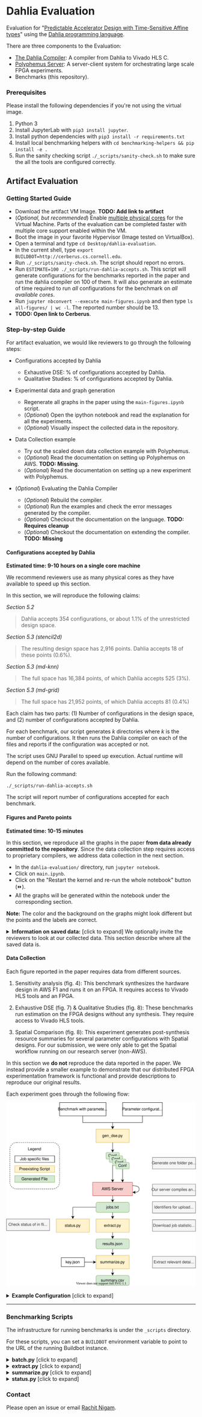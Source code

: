 # Dahlia Evaluation

Evaluation for "[Predictable Accelerator Design with Time-Sensitive Affine types][dahlia-paper]"
using the [Dahlia programming language][dahlia].

There are three components to the Evaluation:

- [The Dahlia Compiler][dahlia]: A compiler from Dahlia to Vivado HLS C.
- [Polyphemus Server][poly]: A server-client system for orchestrating large scale FPGA experiments.
- Benchmarks (this repository).

[dahlia]: https://github.com/cucapra/dahlia
[dahlia-paper]: https://rachitnigam.com/files/pubs/dahlia.pdf
[poly]: https://github.com/cucapra/polyphemus/

### Prerequisites

Please install the following dependencies if you're not using the virtual image.

1. Python 3
2. Install JupyterLab with `pip3 install jupyter`.
3. Install python dependencies with `pip3 install -r requirements.txt`
4. Install local benchmarking helpers with `cd benchmarking-helpers && pip install -e .`
5. Run the sanity checking script `./_scripts/sanity-check.sh` to make sure the
   all the tools are configured correctly.

## Artifact Evaluation

### Getting Started Guide

- Download the artifact VM Image. **TODO: Add link to artifact**
- (*Optional, but recommended*) Enable [multiple physical cores][multiple-cores] for the Virtual Machine. Parts of the evaluation can be completed faster with multiple core support enabled within the VM.
- Boot the image in your favorite Hypervisor (Image tested on VirtualBox).
- Open a terminal and type `cd Desktop/dahlia-evaluation`.
- In the current shell, type `export BUILDBOT=http://cerberus.cs.cornell.edu`.
- Run `./_scripts/sanity-check.sh`. The script should report no errors.
- Run `ESTIMATE=100 ./_scripts/run-dahlia-accepts.sh`. This script will generate configurations for the benchmarks reported in the paper and run the dahlia compiler on 100 of them. It will also generate an estimate of time required to run *all* configurations for the benchmark on *all available cores*.
- Run `jupyter nbconvert --execute main-figures.ipynb` and then type `ls all-figures/ | wc -l`. The reported number should be 13.
- **TODO: Open link to Cerberus**.

[multiple-cores]: https://askubuntu.com/questions/365615/how-do-i-enable-multiple-cores-in-my-virtual-enviroment


### Step-by-step Guide

For artifact evaluation, we would like reviewers to go through the following
steps:

- Configurations accepted by Dahlia
  - Exhaustive DSE: % of configurations accepted by Dahlia.
  - Qualitative Studies: % of configurations accepted by Dahlia.

- Experimental data and graph generation
  - Regenerate all graphs in the paper using the `main-figures.ipynb` script.
  - (*Optional*) Open the ipython notebook and read the explanation for all the experiments.
  - (*Optional*) Visually inspect the collected data in the repository.

- Data Collection example
  - Try out the scaled down data collection example with Polyphemus.
  - (*Optional*) Read the documentation on setting up Polyphemus on AWS. **TODO: Missing**.
  - (*Optional*) Read the documentation on setting up a new experiment with Polyphemus.

- (*Optional*) Evaluating the Dahlia Compiler
  - (*Optional*) Rebuild the compiler.
  - (*Optional*) Run the examples and check the error messages generated by the compiler.
  - (*Optional*) Checkout the documentation on the language. **TODO: Requires cleanup**
  - (*Optional*) Checkout the documentation on extending the compiler. **TODO: Missing**


#### Configurations accepted by Dahlia

**Estimated time: 9-10 hours on a single core machine**

We recommend reviewers use as many physical cores as they have available to speed
up this section.

In this section, we will reproduce the following claims:

*Section 5.2*
> Dahlia accepts 354 configurations, or about 1.1% of the unrestricted design space.

*Section 5.3 (stencil2d)*
> The resulting design space has 2,916 points. Dahlia accepts 18 of these points (0.6%).

*Section 5.3 (md-knn)*
> The full space has 16,384 points, of which Dahlia accepts 525 (3%).

*Section 5.3 (md-grid)*
> The full space has 21,952 points, of which Dahlia accepts 81 (0.4%)

Each claim has two parts: (1) Number of configurations in the design space, and
(2) number of configurations accepted by Dahlia.

For each benchmark, our script generates *k* directories where *k* is the number
of configurations. It then runs the Dahlia compiler on each of the files and
reports if the configuration was accepted or not.

The script uses GNU Parallel to speed up execution. Actual runtime will depend
on the number of cores available.

Run the following command:
```
./_scripts/run-dahlia-accepts.sh
```

The script will report number of configurations accepted for each benchmark.

#### Figures and Pareto points

**Estimated time: 10-15 minutes**

In this section, we reproduce all the graphs in the paper **from data already
committed to the repository**. Since the data collection step requires access
to proprietary compilers, we address data collection in the next section.

- In the `dahlia-evaluation/` directory, run `jupyter notebook`.
- Click on `main.ipynb`.
- Click on the "Restart the kernel and re-run the whole notebook" button (⏩️).
- All the graphs will be generated within the notebook under the corresponding
  section.

**Note:** The color and the background on the graphs might look different but
the points and the labels are correct.

<details>
<summary><b>Information on saved data:</b> [click to expand]
We optionally invite the reviewers to look at our collected data. This section
describe where all the saved data is.
</summary>

**Sensitivity analysis** (`sensitivity-analysis/`)

The sensitivity analysis consists of three experiments:

1. Fig. 4a: Unrolling the innermost loop without any partitioning (`sensitivity-analysis/no-partition-unoll/summary.csv`).
2. Fig. 4b: Unrolling with a constant partitioning (`sensitivity-analysis/const-partition-unroll/summary.csv`)
3. Fig. 4c: Unrolling and partitioning in lockstep (`sensitivity-analysis/lockstep-partition-and-unroll/summary.csv`).

**Exhaustive DSE** (`exhaustive-dse/data/`)

The exhaustive design space exploration study uses a single experiment with
32,000 distinct configurations to generate the three subgraphs in Figure 7.

**Qualitative study** (`qualitative-study/data/`)

The qualitative study consists of three benchmarks:

1. stencil2d (`qualitative-study/stencil2d`).
2. md-knn (`qualitative-study/md-knn`).
3. md-grid (`qualitative-study/md-grid`).

**Spatial** (`spatial-sweep/data/`)

The Spatial study consists of one experiment with several configurations to
generate Figure 9 (main paper) and Figure 2 (supplementary text).
</details>

#### Data Collection

Each figure reported in the paper requires data from different sources.

1. Sensitivity analysis (fig. 4): This benchmark synthesizes
   the hardware design in AWS F1 and runs it on an FPGA. It requires access
   to Vivado HLS tools and an FPGA.

2. Exhaustive DSE (fig. 7) & Qualitative Studies (fig. 8): These benchmarks
   run estimation on the FPGA designs without any synthesis. They require access
   to Vivado HLS tools.

3. Spatial Comparison (fig. 8): This experiment generates post-synthesis
   resource summaries for several parameter configurations with Spatial
   designs. For our submission, we were only able to get the Spatial workflow
   running on our research server (non-AWS).

In this section we **do not** reproduce the data reported in the paper. We
instead provide a smaller example to demonstrate that our distributed FPGA
experimentation framework is functional and provide descriptions to reproduce
our original results.

Each experiment goes through the following flow:

<p align="center">
  <img src="./static/data-collection.svg">
</p>

<details>
<summary><b>Example Configuration</b> [click to expand]</summary>

`gen_dse.py` is a search and replace script that generates folders for each
possible configuration.

When invoked on a folder, it looks for a `template.json` file that maps
paramters in files to possible values. For example, the following in
files in a folder named `bench`:

<table>
<tr> <th> bench.cpp </th> <th> template.json </th> </tr>
<tr>
<td>
<pre>
int x = ::CONST1::;
int y = ::CONST2::;
x + y;
</pre>
</td>
<td>
<pre>
{
  "bench.cpp": {
    "CONST1": [1, 2, 3],
    "CONST2": [1, 2, 3]
  }
}
</pre>
</td>
</tr>
</table>

`gen_dse.py` will generate 9 configurations in total by iterating over the
possible values of `CONST1` and `CONST2`.
</details>


----------------


### Benchmarking Scripts

The infrastructure for running benchmarks is under the `_scripts` directory.

For these scripts, you can set a `BUILDBOT` environment variable to point to
the URL of the running Buildbot instance.

<details>
<summary><b>batch.py</b> [click to expand]</summary>
Submit a batch of benchmark jobs to the Buildbot.

Each argument to the script should be the path to a specific benchmark version in this repository, like `baseline/machsuite-gemm-ncubed`.
Use it like this:

    ./_scripts/batch.py <benchpath1> <benchpath2> ...

The script creates a new directory for the batch under `_results/` named with a timestamp.
It puts a list of job IDs in a file called `jobs.txt` there.
It prints the name of the batch directory (i.e., the timestamp) to stdout.

This script has command-line options:

- `-E`: Submit jobs for full synthesis. (The default is to just do estimation.)
- `-p`: Pretend to submit jobs, but don't actually submit anything. (For debugging.)
</details>

<details>
<summary><b>extract.py</b> [click to expand]</summary>
Download results for a previously-submitted batch of benchmark jobs.

On the command line, give the path to the batch directory.
Like this:

    ./_scripts/extract.py _results/2019-07-13-17-13-09

The script downloads information about jobs from `jobs.txt` in that directory.
It saves lots of extracted result values for the batch in a file called `results.json` there.

</details>

<details>
<summary><b>summarize.py</b> [click to expand]</summary>
Given some extracted data for a batch, summarize the results in a human-friendly CSV.

Give the script the path to a `results.json`, like this:

    ./_scripts/summarize.py _results/2019-07-13-17-13-09/results.json

The script produces a file in the same directory called `summary.csv` with particularly relevant information pulled out.
</details>

<details>
<summary><b>status.py</b> [click to expand]</summary>
Get the current status of a batch while you impatiently wait for jobs to complete.
Print out the number of jobs in each state.

Give the script the path to a batch directory:

    ./_scripts/status.py _results/2019-07-13-17-13-09

Use the [watch](https://linux.die.net/man/1/watch) command to repeatedly run
the command every 5 seconds

    watch -n5 ./_scripts/status.py _results/2019-07-13-17-13-09
</details>

### Contact

Please open an issue or email [Rachit Nigam](mailto:rnigam@cs.cornell.edu).
